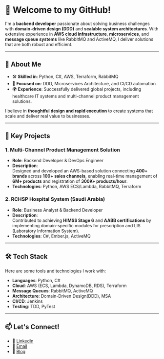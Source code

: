# 👋 Welcome to my GitHub!

I'm a **backend developer** passionate about solving business challenges with **domain-driven design (DDD)** and **scalable system architectures**. With extensive experience in **AWS cloud infrastructure**, **microservices**, and **message queue systems** like RabbitMQ and ActiveMQ, I deliver solutions that are both robust and efficient.

---

## 🌟 About Me

- 🛠️ **Skilled in**: Python, C#, AWS, Terraform, RabbitMQ  
- 🚀 **Focused on**: DDD, Microservices Architecture, and CI/CD automation  
- 🌍 **Experience**: Successfully delivered global projects, including healthcare IT systems and multi-channel product management solutions.  

I believe in **thoughtful design and rapid execution** to create systems that scale and deliver real value to businesses.

---

## 🔑 Key Projects
### **1. Multi-Channel Product Management Solution**  
- **Role**: Backend Developer & DevOps Engineer  
- **Description**:  
  Designed and developed an AWS-based solution connecting **400+ brands** across **100+ sales channels**, enabling real-time management of **6M+ products** and registration of **300K+ products/hour**.  
- **Technologies**: Python, AWS ECS/Lambda, RabbitMQ, Terraform  

### **2. RCHSP Hospital System (Saudi Arabia)**  
- **Role**: Business Analyst & Backend Developer  
- **Description**:  
  Contributed to achieving **HIMSS Stage 6** and **AABB certifications** by implementing domain-specific modules for prescription and LIS (Laboratory Information System).  
- **Technologies**: C#, Ember.js, ActiveMQ  

---

## 🛠️ Tech Stack
Here are some tools and technologies I work with:

- **Languages**: Python, C#
- **Cloud**: AWS (ECS, Lambda, DynamoDB, RDS), Terraform  
- **Message Queues**: RabbitMQ, ActiveMQ  
- **Architecture**: Domain-Driven Design(DDD), MSA  
- **CI/CD**: Jenkins
- **Testing**: TDD, PyTest

---

## 📫 Let's Connect!
- 💼 [LinkedIn](https://www.linkedin.com/in/seungyong-kim-0a90a0163/)  
- 📧 [Email](seungyongkim0327@gmail.com)
- 📝 [Blog](https://velog.io/@yyong/posts)
